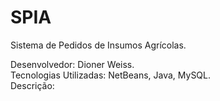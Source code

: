 # SPIA
Sistema de Pedidos de Insumos Agrícolas.

Desenvolvedor: Dioner Weiss. </br>
Tecnologias Utilizadas: NetBeans, Java, MySQL. </br>
Descrição: 
